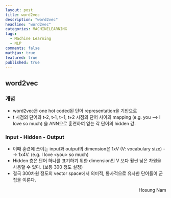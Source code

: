 ```yaml
---
layout: post
title: word2vec
description: "word2vec"
headline: "word2vec"
categories: MACHINELEARNING
tags: 
  - Machine Learning
  - NLP
comments: false
mathjax: true
featured: true
published: true
---
```


## word2vec

### 개념
- word2vec은 one hot coded된 단어 representation을 기반으로
- t 시점의 단어와 t-2, t-1, t+1, t+2 시점의 단어 사이의 mapping (e.g. you --> I love so much) 을 ANN으로 훈련하여 얻는 각 단어의 hidden 값.

### Input - Hidden - Output
- 이때 훈련에 쓰이는 input과 output의 dimension은 1xV (V: vocabulary size) --> 1x4V. (e.g. I love \<you\> so much)
- Hidden 층은 단어 하나를 표기하기 위한 dimension인 V 보다 훨씬 낮은 차원을 사용할 수 있다. (보통 300 정도 설정)
- 결국 300차원 정도의 vector space에서 의미적, 통사적으로 유사한 단어들이 군집을 이룬다.

<p align="right"> Hosung Nam <p>
